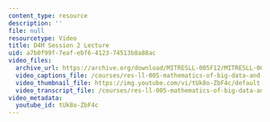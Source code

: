 ```yaml
---
content_type: resource
description: ''
file: null
resourcetype: Video
title: D4M Session 2 Lecture
uid: a7b0f99f-7eaf-ebf6-4123-74513b8a88ac
video_files:
  archive_url: https://archive.org/download/MITRESLL-005F12/MITRESLL-005F12_L02_Lec_300k.mp4
  video_captions_file: /courses/res-ll-005-mathematics-of-big-data-and-machine-learning-january-iap-2020/96f3d6c219785b298940201d62fceaa9_tUk8o-ZbF4c.vtt
  video_thumbnail_file: https://img.youtube.com/vi/tUk8o-ZbF4c/default.jpg
  video_transcript_file: /courses/res-ll-005-mathematics-of-big-data-and-machine-learning-january-iap-2020/17d7abeaf9dc77ee64544caa9e32fded_tUk8o-ZbF4c.pdf
video_metadata:
  youtube_id: tUk8o-ZbF4c
---
```

